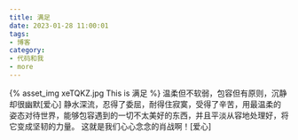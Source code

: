 ```yaml
---
title: 满足
date: 2023-01-28 11:00:01
tags:
- 博客
category:
- 代码和我
- more
---
```

{% asset_img xeTQKZ.jpg This is 满足 %}
温柔但不软弱，包容但有原则，沉静却很幽默[爱心]
静水深流，忍得了委屈，耐得住寂寞，受得了辛苦，用最温柔的姿态对待世界，能够包容遇到的一切不太美好的东西，并且平淡从容地处理好，将它变成坚韧的力量。
这就是我们心心念念的肖战啊！[爱心]